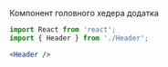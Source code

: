 Компонент головного хедера додатка

```jsx
import React from 'react';
import { Header } from './Header';

<Header />
```
